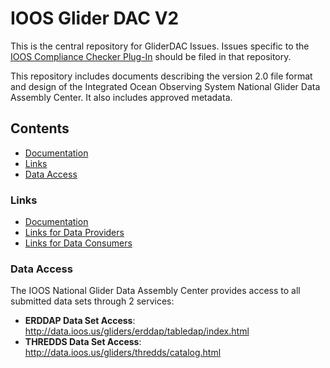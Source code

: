 IOOS Glider DAC V2
==================

This is the central repository for GliderDAC Issues.
Issues specific to the [IOOS Compliance Checker Plug-In](https://github.com/ioos/cc-plugin-glider) should be filed in that repository.

This repository includes documents describing the version 2.0 file format and design of the
Integrated Ocean Observing System National Glider Data Assembly Center.  It  also includes approved metadata. 

## Contents
- [Documentation](https://github.com/kerfoot/ioosngdac/wiki)
- [Links](#links)
- [Data Access](#data-access)

### Links

- [Documentation](https://github.com/kerfoot/ioosngdac/wiki)
- [Links for Data Providers](https://github.com/ioos/ioosngdac/wiki/Links-for-Data-Providers)
- [Links for Data Consumers](https://github.com/ioos/ioosngdac/wiki/Links-for-Data-Consumers)

### Data Access
The IOOS National Glider Data Assembly Center provides access to all submitted data sets through 2 services:

- __ERDDAP Data Set Access__: http://data.ioos.us/gliders/erddap/tabledap/index.html
- __THREDDS Data Set Access__: http://data.ioos.us/gliders/thredds/catalog.html
